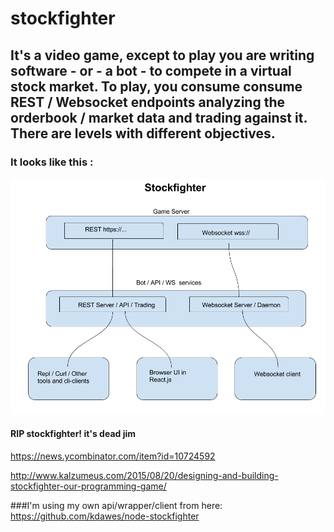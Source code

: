 # stockfighter

## It's a video game, except to play you are writing software - or - a bot - to compete in a virtual stock market.  To play, you consume consume REST / Websocket endpoints analyzing the orderbook / market data and trading against it.  There are levels with different objectives.

### It looks like this :
![GitHub Logo](./stockfighter.png)

#### RIP stockfighter!   it's dead jim

https://news.ycombinator.com/item?id=10724592

http://www.kalzumeus.com/2015/08/20/designing-and-building-stockfighter-our-programming-game/

###I'm using my own api/wrapper/client from here: https://github.com/kdawes/node-stockfighter

